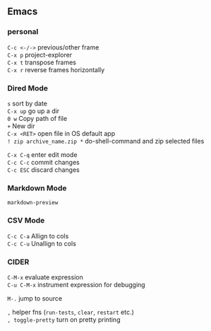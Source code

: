 ## Emacs

### personal
`C-c <-/->` previous/other frame  
`C-x p` project-explorer  
`C-x t` transpose frames  
`C-x r` reverse frames horizontally  



### Dired Mode

`s` sort by date  
`C-x up` go up a dir  
`0 w` Copy path of file    
`+` New dir  
`C-x <RET>` open file in OS default app  
`! zip archive_name.zip *` do-shell-command and zip selected files  

`C-x C-q` enter edit mode  
`C-c C-c` commit changes  
`C-c ESC` discard changes  


### Markdown Mode

`markdown-preview`


### CSV Mode

`C-c C-a` Allign to cols  
`C-c C-u` Unallign to cols


### CIDER

`C-M-x` evaluate expression  
`C-u C-M-x` instrument expression for debugging

`M-.` jump to source

`,` helper fns (`run-tests`, `clear`, `restart` etc.)  
`, toggle-pretty` turn on pretty printing
